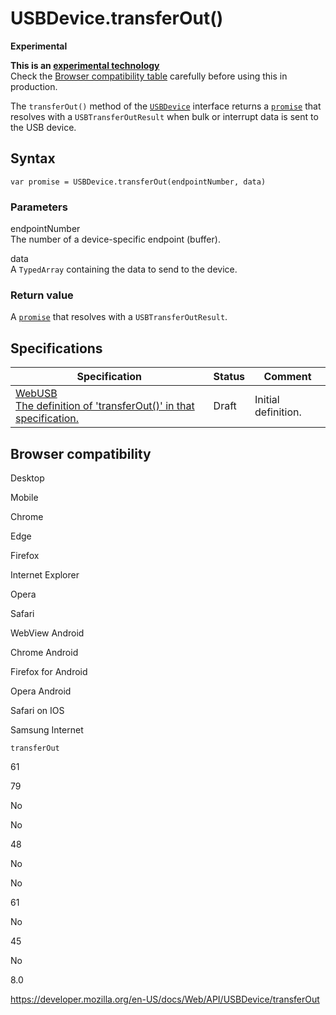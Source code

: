 USBDevice.transferOut()
=======================

**Experimental**

**This is an [experimental technology](https://developer.mozilla.org/en-US/docs/MDN/Guidelines/Conventions_definitions#experimental)**  
Check the [Browser compatibility table](#browser_compatibility) carefully before using this in production.

The `transferOut()` method of the [`USBDevice`](../usbdevice) interface returns a [`promise`](https://developer.mozilla.org/en-US/docs/Web/JavaScript/Reference/Global_Objects/Promise) that resolves with a <span class="page-not-created">`USBTransferOutResult`</span> when bulk or interrupt data is sent to the USB device.

Syntax
------

    var promise = USBDevice.transferOut(endpointNumber, data)

### Parameters

endpointNumber  
The number of a device-specific endpoint (buffer).

data  
A <span class="page-not-created">`TypedArray`</span> containing the data to send to the device.

### Return value

A [`promise`](https://developer.mozilla.org/en-US/docs/Web/JavaScript/Reference/Global_Objects/Promise) that resolves with a <span class="page-not-created">`USBTransferOutResult`</span>.

Specifications
--------------

<table><thead><tr class="header"><th>Specification</th><th>Status</th><th>Comment</th></tr></thead><tbody><tr class="odd"><td><a href="https://wicg.github.io/webusb/#dom-usbdevice-transferout">WebUSB<br />
<span class="small">The definition of 'transferOut()' in that specification.</span></a></td><td><span class="spec-draft">Draft</span></td><td>Initial definition.</td></tr></tbody></table>

Browser compatibility
---------------------

Desktop

Mobile

Chrome

Edge

Firefox

Internet Explorer

Opera

Safari

WebView Android

Chrome Android

Firefox for Android

Opera Android

Safari on IOS

Samsung Internet

`transferOut`

61

79

No

No

48

No

No

61

No

45

No

8.0

<a href="https://developer.mozilla.org/en-US/docs/Web/API/USBDevice/transferOut" class="_attribution-link">https://developer.mozilla.org/en-US/docs/Web/API/USBDevice/transferOut</a>
